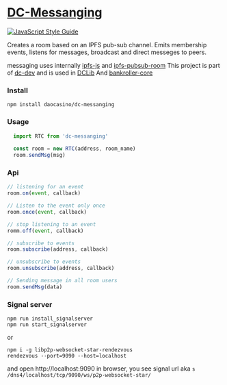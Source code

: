 # [DC-Messanging](https://github.com/DaoCasino/dc-messaging)

[![JavaScript Style Guide](https://cdn.rawgit.com/standard/standard/master/badge.svg)](https://github.com/standard/standard)

Creates a room based on an IPFS pub-sub channel. 
Emits membership events, listens for messages, broadcast and direct messeges to peers.

messaging uses internally [ipfs-js](https://github.com/ipfs/js-ipfs) and [ipfs-pubsub-room](https://github.com/ipfs-shipyard/ipfs-pubsub-room)
This project is part of [dc-dev](https://github.com/DaoCasino/dc-dev) and is used in [DCLib](https://github.com/DaoCasino/DCLib/tree/384c9dd1521cd0386b0ea313bbcdda11e5e74c8a) And [bankroller-core](https://github.com/DaoCasino/bankroller-core/tree/3936c3e8bd235263474d36eb3b5ff5f9e1e89a0b)

### Install
```shell
npm install daocasino/dc-messanging
```
### Usage
```js
  import RTC from 'dc-messanging'
  
  const room = new RTC(address, room_name)
  room.sendMsg(msg)
```
### Api
```js
// listening for an event
room.on(event, callback)

// Listen to the event only once
room.once(event, callback)

// stop listening to an event
romm.off(event, callback)

// subscribe to events
room.subscribe(address, callback)

// unsubscribe to events
room.unsubscribe(address, callback)

// Sending message in all room users
room.sendMsg(data)
```


### Signal server
```
npm run install_signalserver
npm run start_signalserver
```

or 

```
npm i -g libp2p-websocket-star-rendezvous
rendezvous --port=9090 --host=localhost
```
and open http://localhost:9090 in browser, you see signal url aka `s /dns4/localhost/tcp/9090/ws/p2p-websocket-star/`